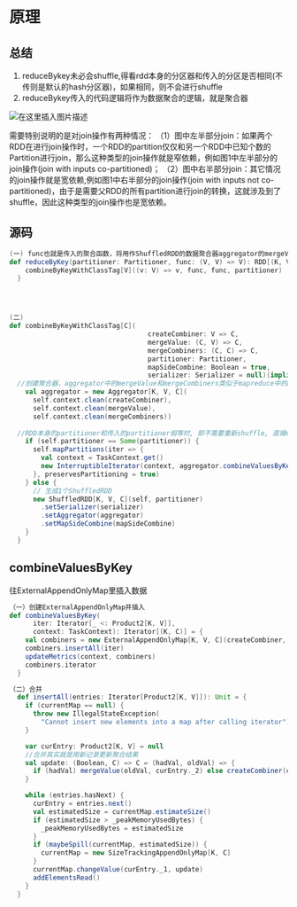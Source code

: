 

# 原理

## 总结

1. reduceBykey未必会shuffle,得看rdd本身的分区器和传入的分区是否相同(不传则是默认的hash分区器)，如果相同，则不会进行shuffle
2. reduceBykey传入的代码逻辑将作为数据聚合的逻辑，就是聚合器

![在这里插入图片描述](https://piggo-picture.oss-cn-hangzhou.aliyuncs.com/image/watermark,type_ZmFuZ3poZW5naGVpdGk,shadow_10,text_aHR0cHM6Ly9ibG9nLmNzZG4ubmV0L3FxXzM1Njg4MTQw,size_16,color_FFFFFF,t_70.png)


需要特别说明的是对join操作有两种情况：
（1）图中左半部分join：如果两个RDD在进行join操作时，一个RDD的partition仅仅和另一个RDD中已知个数的Partition进行join，那么这种类型的join操作就是窄依赖，例如图1中左半部分的join操作(join with inputs co-partitioned)；
（2）图中右半部分join：其它情况的join操作就是宽依赖,例如图1中右半部分的join操作(join with inputs not co-partitioned)，由于是需要父RDD的所有partition进行join的转换，这就涉及到了shuffle，因此这种类型的join操作也是宽依赖。

## 源码

```scala
(一) func也就是传入的聚合函数，将用作ShuffledRDD的数据聚合器aggregator的mergeValue与mergeCombiners
def reduceByKey(partitioner: Partitioner, func: (V, V) => V): RDD[(K, V)] = self.withScope {
    combineByKeyWithClassTag[V]((v: V) => v, func, func, partitioner)
  }




(二)
def combineByKeyWithClassTag[C](
                                   createCombiner: V => C,
                                   mergeValue: (C, V) => C,
                                   mergeCombiners: (C, C) => C,
                                   partitioner: Partitioner,
                                   mapSideCombine: Boolean = true,
                                   serializer: Serializer = null)(implicit ct: ClassTag[C]): RDD[(K, C)] = self.withScope {
  //创建聚合器，aggregator中的mergeValue和mergeCombiners类似于mapreduce中的map和reduce过程。逻辑就是reduceBykey传入的代码
    val aggregator = new Aggregator[K, V, C](
      self.context.clean(createCombiner),
      self.context.clean(mergeValue),
      self.context.clean(mergeCombiners))
   
  //RDD本身的partitioner和传入的partitioner相等时, 即不需要重新shuffle, 直接map即可，则在partitioner使用mapPartitions对每个元素使用combineValuesByKey进行聚合
    if (self.partitioner == Some(partitioner)) {
      self.mapPartitions(iter => {
        val context = TaskContext.get()
        new InterruptibleIterator(context, aggregator.combineValuesByKey(iter, context))
      }, preservesPartitioning = true)
    } else {
      // 生成1个ShuffledRDD
      new ShuffledRDD[K, V, C](self, partitioner)
        .setSerializer(serializer)
        .setAggregator(aggregator)
        .setMapSideCombine(mapSideCombine)
    }
  }
```

## combineValuesByKey

往ExternalAppendOnlyMap里插入数据

```scala
（一）创建ExternalAppendOnlyMap并插入
def combineValuesByKey(
      iter: Iterator[_ <: Product2[K, V]],
      context: TaskContext): Iterator[(K, C)] = {
    val combiners = new ExternalAppendOnlyMap[K, V, C](createCombiner, mergeValue, mergeCombiners)
    combiners.insertAll(iter)
    updateMetrics(context, combiners)
    combiners.iterator
  }

（二）合并
  def insertAll(entries: Iterator[Product2[K, V]]): Unit = {
    if (currentMap == null) {
      throw new IllegalStateException(
        "Cannot insert new elements into a map after calling iterator")
    }

    var curEntry: Product2[K, V] = null
    //合并其实就是用新记录更新聚合结果
    val update: (Boolean, C) => C = (hadVal, oldVal) => {
      if (hadVal) mergeValue(oldVal, curEntry._2) else createCombiner(curEntry._2)
    }

    while (entries.hasNext) {
      curEntry = entries.next()
      val estimatedSize = currentMap.estimateSize()
      if (estimatedSize > _peakMemoryUsedBytes) {
        _peakMemoryUsedBytes = estimatedSize
      }
      if (maybeSpill(currentMap, estimatedSize)) {
        currentMap = new SizeTrackingAppendOnlyMap[K, C]
      }
      currentMap.changeValue(curEntry._1, update)
      addElementsRead()
    }
  }
```

